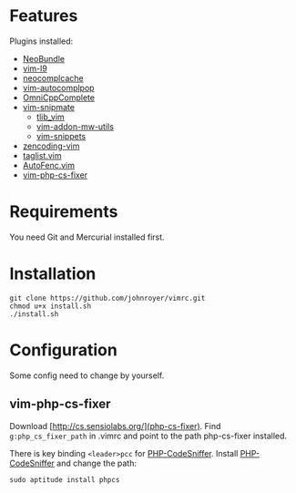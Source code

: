 # Features

Plugins installed:
 - [NeoBundle](https://github.com/Shougo/neobundle.vim)
 - [vim-l9](https://bitbucket.org/ns9tks/vim-l9/)
 - [neocomplcache](https://github.com/Shougo/neocomplcache)
 - [vim-autocomplpop](https://bitbucket.org/ns9tks/vim-autocomplpop/)
 - [OmniCppComplete](http://www.vim.org/scripts/script.php?script_id=1520)
 - [vim-snipmate](https://github.com/garbas/vim-snipmate)
   - [tlib_vim](https://github.com/tomtom/tlib_vim)
   - [vim-addon-mw-utils](https://github.com/MarcWeber/vim-addon-mw-utils)
   - [vim-snippets](https://github.com/honza/vim-snippets)
 - [zencoding-vim](https://github.com/mattn/emmet-vim)
 - [taglist.vim](http://www.vim.org/scripts/script.php?script_id=273)
 - [AutoFenc.vim](https://github.com/vim-scripts/AutoFenc.vim)
 - [vim-php-cs-fixer](https://github.com/stephpy/vim-php-cs-fixer)


# Requirements

You need Git and Mercurial installed first.


# Installation

    git clone https://github.com/johnroyer/vimrc.git
    chmod u+x install.sh
    ./install.sh

# Configuration

Some config need to change by yourself.

## vim-php-cs-fixer

Download [http://cs.sensiolabs.org/](php-cs-fixer). Find `g:php_cs_fixer_path` in .vimrc and point to the path php-cs-fixer installed.

There is key binding `<leader>pcc` for [PHP-CodeSniffer](http://pear.php.net/package/PHP_CodeSniffer/redirected). Install [PHP-CodeSniffer](http://pear.php.net/package/PHP_CodeSniffer/redirected) and change the path:

    sudo aptitude install phpcs
